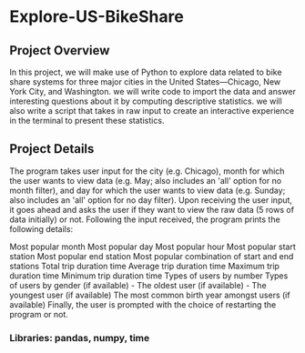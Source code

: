 # Explore-US-BikeShare
## Project Overview
In this project, we will make use of Python to explore data related to bike share systems for three major cities in the United States—Chicago, New York City, and Washington. we will write code to import the data and answer interesting questions about it by computing descriptive statistics. we will also write a script that takes in raw input to create an interactive experience in the terminal to present these statistics.

## Project Details
The program takes user input for the city (e.g. Chicago), month for which the user wants to view data (e.g. May; also includes an 'all' option for no month filter), and day for which the user wants to view data (e.g. Sunday; also includes an 'all' option for no day filter). Upon receiving the user input, it goes ahead and asks the user if they want to view the raw data (5 rows of data initially) or not. Following the input received, the program prints the following details:

Most popular month
Most popular day
Most popular hour
Most popular start station
Most popular end station
Most popular combination of start and end stations
Total trip duration time
Average trip duration time
Maximum trip duration time
Minimum trip duration time
Types of users by number
Types of users by gender (if available) - The oldest user (if available) -
The youngest user (if available)
The most common birth year amongst users (if available)
Finally, the user is prompted with the choice of restarting the program or not.

### Libraries: pandas, numpy, time
